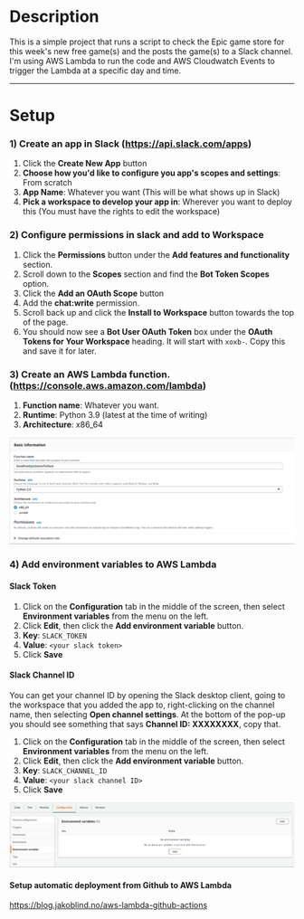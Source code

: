 # Description
This is a simple project that runs a script to check the Epic game store for this week's new free game(s) and the posts the game(s) to a Slack channel. I'm using AWS Lambda to run the code and AWS Cloudwatch Events to trigger the Lambda at a specific day and time.

---

# Setup
### 1) Create an app in Slack (https://api.slack.com/apps)
1. Click the **Create New App** button
2. **Choose how you'd like to configure you app's scopes and settings**: From scratch
3. **App Name**: Whatever you want (This will be what shows up in Slack)
4. **Pick a workspace to develop your app in**: Wherever you want to deploy this (You must have the rights to edit the workspace)

### 2) Configure permissions in slack and add to Workspace
1. Click the **Permissions** button under the **Add features and functionality** section.
2. Scroll down to the **Scopes** section and find the **Bot Token Scopes** option.
3. Click the **Add an OAuth Scope** button
4. Add the **chat:write** permission.
5. Scroll back up and click the **Install to Workspace** button towards the top of the page.
6. You should now see a **Bot User OAuth Token** box under the **OAuth Tokens for Your Workspace** heading. It will start with `xoxb-`. Copy this and save it for later.

### 3) Create an AWS Lambda function. (https://console.aws.amazon.com/lambda)
1. **Function name**: Whatever you want.
2. **Runtime**: Python 3.9 (latest at the time of writing)
3. **Architecture**: x86_64

![AWS Lambda setup screen](images/aws-lambda-setup-screen.PNG)

### 4) Add environment variables to AWS Lambda
#### Slack Token
1. Click on the **Configuration** tab in the middle of the screen, then select **Environment variables** from the menu on the left.
2. Click **Edit**, then click the **Add environment variable** button.
3. **Key**: `SLACK_TOKEN`
4. **Value**: `<your slack token>`
5. Click **Save**

#### Slack Channel ID
You can get your channel ID by opening the Slack desktop client, going to the workspace that you added the app to, right-clicking on the channel name, then selecting **Open channel settings**. At the bottom of the pop-up you should see something that says **Channel ID: XXXXXXXX**, copy that.

1. Click on the **Configuration** tab in the middle of the screen, then select **Environment variables** from the menu on the left.
2. Click **Edit**, then click the **Add environment variable** button.
3. **Key**: `SLACK_CHANNEL_ID`
4. **Value**: `<your slack channel ID>`
5. Click **Save**

![AWS Lambda environment variable screen](images/aws-lambda-environment-variable-screen.PNG)

#### Setup automatic deployment from Github to AWS Lambda
https://blog.jakoblind.no/aws-lambda-github-actions
